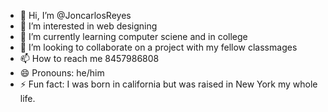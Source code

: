 - 👋 Hi, I’m @JoncarlosReyes
- 👀 I’m interested in web designing
- 🌱 I’m currently learning computer sciene and in college
- 💞️ I’m looking to collaborate on a project with my fellow classmages
- 📫 How to reach me 8457986808
- 😄 Pronouns: he/him
- ⚡ Fun fact: I was born in california but was raised in New York my whole life.

<!---
JoncarlosReyes/JoncarlosReyes is a ✨ special ✨ repository because its `README.md` (this file) appears on your GitHub profile.
You can click the Preview link to take a look at your changes.
--->
